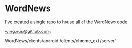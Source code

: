 # WordNews


I've created a single repo to house all of the WordNews code

wing.nus@github.com:

WordNews/clients/android
                  /clients/chrome_ext
                  /server/
